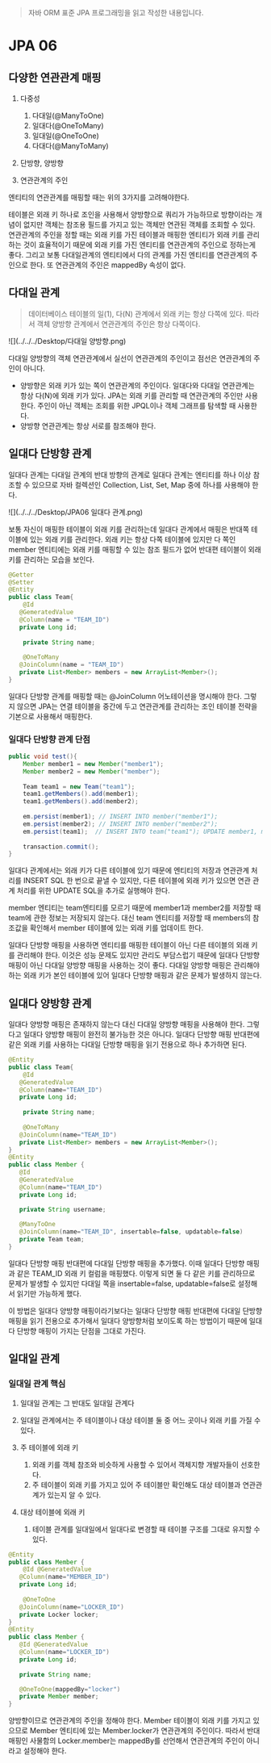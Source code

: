 > 자바 ORM 표준 JPA 프로그래밍을 읽고 작성한 내용입니다.
>
# JPA 06

## 다양한 연관관계 매핑

1. 다중성
   1. 다대일(@ManyToOne)
   2. 일대다(@OneToMany)
   3. 일대일(@OneToOne)
   4. 다대다(@ManyToMany)
   
2. 단방향, 양방향

3. 연관관계의 주인

엔티티의 연관관계를 매핑할 때는 위의 3가지를 고려해야한다.

테이블은 외래 키 하나로 조인을 사용해서 양방향으로 쿼리가 가능하므로 방향이라는 개념이 없지만 객체는 참조용 필드를 가지고 있는 객체만 연관된 객체를 조회할 수 있다.
연관관계의 주인을 정할 때는 외래 키를 가진 테이블과 매핑한 엔티티가 외래 키를 관리하는 것이 효율적이기 때문에 외래 키를 가진 엔티티를
연관관계의 주인으로 정하는게 좋다. 그리고 보통 다대일관계의 엔티티에서 다의 관계를 가진 엔티티를 연관관계의 주인으로 한다.
또 연관관계의 주인은 mappedBy 속성이 없다.

## 다대일 관계
> 데이터베이스 테이블의 일(1), 다(N) 관계에서 외래 키는 항상 다쪽에 있다. 따라서 객체 양방향 관계에서 연관관계의 주인은 항상 다쪽이다.
> 

![](../../../Desktop/다대일 양방향.png)

다대일 양방향의 객체 연관관계에서 실선이 연관관계의 주인이고 점선은 연관관계의 주인이 아니다.

- 양방향은 외래 키가 있는 쪽이 연관관계의 주인이다. 
일대다와 다대일 연관관계는 항상 다(N)에 외래 키가 있다. JPA는 외래 키를 관리할 때 연관관계의 주인만 사용한다.
주인이 아닌 객체는 조회를 위한 JPQL이나 객체 그래프를 탐색할 때 사용한다.
- 양방향 연관관계는 항상 서로를 참조해야 한다.

## 일대다 단방향 관계
일대다 관계는 다대일 관계의 반대 방향의 관계로 일대다 관계는 엔티티를 하나 이상 참조할 수 있으므로 자바 컬렉션인 Collection, List, Set, Map 중에 하나를
사용해야 한다.

![](../../../Desktop/JPA06 일대다 관계.png)

보통 자신이 매핑한 테이블이 외래 키를 관리하는데 일대다 관계에서 매핑은 반대쪽 테이블에 있는 외래 키를 관리한다.
외래 키는 항상 다쪽 테이블에 있지만 다 쪽인 member 엔티티에는 외래 키를 매핑할 수 있는 참조 필드가 없어 반대편 테이블이 외래 키를 관리하는 모습을 보인다.

```java
@Getter
@Setter
@Entity
public class Team{
    @Id
   @GemeratedValue
   @Column(name = "TEAM_ID")
   private Long id;
    
    private String name;
    
    @OneToMany
   @JoinColumn(name = "TEAM_ID")
   private List<Member> members = new ArrayList<Member>();
}
```
일대다 단방향 관계를 매핑할 때는 @JoinColumn 어노테이션을 명시해야 한다.
그렇지 않으면 JPA는 연결 테이블을 중간에 두고 연관관계를 관리하는 조인 테이블 전략을 기본으로 사용해서 매핑한다.

### 일대다 단방향 관계 단점

```java
public void test(){
    Member member1 = new Member("member1");
    Member member2 = new Member("member");
    
    Team team1 = new Team("team1");
    team1.getMembers().add(member1);
    team1.getMembers().add(member2);
    
    em.persist(member1); // INSERT INTO member("member1");
    em.persist(member2); // INSERT INTO member("member2");
    em.persist(team1);  // INSERT INTO team("team1"); UPDATE member1, member2
    
    transaction.commit();
}
```

일대다 관계에서는 외래 키가 다른 테이블에 있기 때문에 엔티티의 저장과 연관관계 처리를 INSERT SQL 한 번으로 끝낼 수 있지만, 다른 테이블에 외래 키가 있으면 연관
관계 처리를 위한 UPDATE SQL을 추가로 실행해야 한다.

member 엔티티는 team엔티티를 모르기 때문에 member1과 member2를 저장할 때 team에 관한 정보는 저장되지 않는다.
대신 team 엔티티를 저장할 때 members의 참조값을 확인해서 member 테이블에 있는 외래 키를 업데이트 한다.

일대다 단방향 매핑을 사용하면 엔티티를 매핑한 테이블이 아닌 다른 테이블의 외래 키를 관리해야 한다. 이것은 성능 문제도 있지만 관리도 부담스럽기 때문에 일대다 단방향 매핑이 아닌
다대일 양방향 매핑을 사용하는 것이 좋다. 다대일 양방향 매핑은 관리해야 하는 외래 키가 본인 테이블에 있어 일대다 단방향 매핑과 같은 문제가 발생하지 않는다.

## 일대다 양방향 관계
일대다 양방향 매핑은 존재하지 않는다 대신 다대일 양방향 매핑을 사용해야 한다. 그렇다고 일대다 양방향 매핑이 완전히 불가능한 것은 아니다.
일대다 단방향 매핑 반대편에 같은 외래 키를 사용하는 다대일 단방향 매핑을 읽기 전용으로 하나 추가하면 된다.

```java
@Entity
public class Team{
    @Id
   @GeneratedValue
   @Column(name="TEAM_ID")
   private Long id;
    
    private String name;
    
    @OneToMany
   @JoinColumn(name="TEAM_ID")
   private List<Member> members = new ArrayList<Member>();
}
@Entity
public class Member {
   @Id
   @GeneratedValue
   @Column(name="TEAM_ID")
   private Long id;

   private String username;
   
   @ManyToOne
   @JoinColumn(name="TEAM_ID", insertable=false, updatable=false)
   private Team team;
}
```

일대다 단방향 매핑 반대편에 다대일 단방향 매핑을 추가했다. 이때 일대다 단방향 매핑과 같은 TEAM_ID 외래 키 컬럼을 매핑했다. 이렇게 되면
둘 다 같은 키를 관리하므로 문제가 발생할 수 있지만 다대일 쪽을 insertable=false, updatable=false로 설정해서 읽기만 가능하게 했다.

이 방법은 일대다 양방향 매핑이라기보다는 일대다 단방향 매핑 반대편에 다대일 단방향 매핑을 읽기 전용으로 추가해서 일대다 양방향처럼 보이도록 하는 방법이기 때문에
일대다 단방향 매핑이 가지는 단점을 그대로 가진다.

## 일대일 관계
### 일대일 관계 핵심
1. 일대일 관계는 그 반대도 일대일 관계다
2. 일대일 관계에서는 주 테이블이나 대상 테이블 둘 중 어느 곳이나 외래 키를 가질 수 있다.
3. 주 테이블에 외래 키
   1. 외래 키를 객체 참조와 비슷하게 사용할 수 있어서 객체지향 개발자들이 선호한다.
   2. 주 테이블이 외래 키를 가지고 있어 주 테이블만 확인해도 대상 테이블과 연관관계가 있는지 알 수 있다.

4. 대상 테이블에 외래 키
   1. 테이블 관계를 일대일에서 일대다로 변경할 때 테이블 구조를 그대로 유지할 수 있다.

```java
@Entity
public class Member {
    @Id @GeneratedValue
   @Column(name="MEMBER_ID")
   private Long id;
    
    @OneToOne
   @JoinColumn(name="LOCKER_ID")
   private Locker locker;
}
@Entity
public class Member {
   @Id @GeneratedValue
   @Column(name="LOCKER_ID")
   private Long id;
   
   private String name;

   @OneToOne(mappedBy="locker")
   private Member member;
}
```
양방향이므로 연관관계의 주인을 정해야 한다. Member 테이블이 외래 키를 가지고 있으므로 Member 엔티티에 있는 Member.locker가 연관관계의 주인이다.
따라서 반대 매핑인 사물함의 Locker.member는 mappedBy를 선언해서 연관관계의 주인이 아니라고 설정해야 한다.





